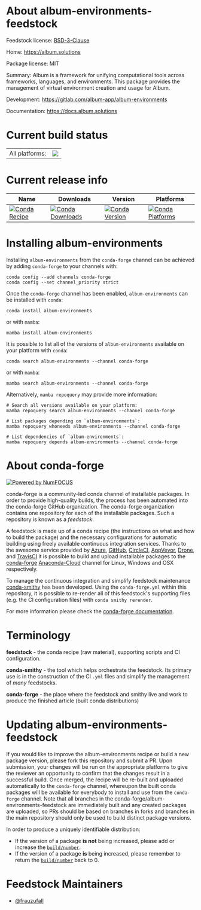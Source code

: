 About album-environments-feedstock
==================================

Feedstock license: [BSD-3-Clause](https://github.com/conda-forge/album-environments-feedstock/blob/main/LICENSE.txt)

Home: https://album.solutions

Package license: MIT

Summary: Album is a framework for unifying computational tools across frameworks, languages, and environments. This package provides the management of virtual environment creation and usage for Album.

Development: https://gitlab.com/album-app/album-environments

Documentation: https://docs.album.solutions

Current build status
====================


<table><tr><td>All platforms:</td>
    <td>
      <a href="https://dev.azure.com/conda-forge/feedstock-builds/_build/latest?definitionId=20101&branchName=main">
        <img src="https://dev.azure.com/conda-forge/feedstock-builds/_apis/build/status/album-environments-feedstock?branchName=main">
      </a>
    </td>
  </tr>
</table>

Current release info
====================

| Name | Downloads | Version | Platforms |
| --- | --- | --- | --- |
| [![Conda Recipe](https://img.shields.io/badge/recipe-album--environments-green.svg)](https://anaconda.org/conda-forge/album-environments) | [![Conda Downloads](https://img.shields.io/conda/dn/conda-forge/album-environments.svg)](https://anaconda.org/conda-forge/album-environments) | [![Conda Version](https://img.shields.io/conda/vn/conda-forge/album-environments.svg)](https://anaconda.org/conda-forge/album-environments) | [![Conda Platforms](https://img.shields.io/conda/pn/conda-forge/album-environments.svg)](https://anaconda.org/conda-forge/album-environments) |

Installing album-environments
=============================

Installing `album-environments` from the `conda-forge` channel can be achieved by adding `conda-forge` to your channels with:

```
conda config --add channels conda-forge
conda config --set channel_priority strict
```

Once the `conda-forge` channel has been enabled, `album-environments` can be installed with `conda`:

```
conda install album-environments
```

or with `mamba`:

```
mamba install album-environments
```

It is possible to list all of the versions of `album-environments` available on your platform with `conda`:

```
conda search album-environments --channel conda-forge
```

or with `mamba`:

```
mamba search album-environments --channel conda-forge
```

Alternatively, `mamba repoquery` may provide more information:

```
# Search all versions available on your platform:
mamba repoquery search album-environments --channel conda-forge

# List packages depending on `album-environments`:
mamba repoquery whoneeds album-environments --channel conda-forge

# List dependencies of `album-environments`:
mamba repoquery depends album-environments --channel conda-forge
```


About conda-forge
=================

[![Powered by
NumFOCUS](https://img.shields.io/badge/powered%20by-NumFOCUS-orange.svg?style=flat&colorA=E1523D&colorB=007D8A)](https://numfocus.org)

conda-forge is a community-led conda channel of installable packages.
In order to provide high-quality builds, the process has been automated into the
conda-forge GitHub organization. The conda-forge organization contains one repository
for each of the installable packages. Such a repository is known as a *feedstock*.

A feedstock is made up of a conda recipe (the instructions on what and how to build
the package) and the necessary configurations for automatic building using freely
available continuous integration services. Thanks to the awesome service provided by
[Azure](https://azure.microsoft.com/en-us/services/devops/), [GitHub](https://github.com/),
[CircleCI](https://circleci.com/), [AppVeyor](https://www.appveyor.com/),
[Drone](https://cloud.drone.io/welcome), and [TravisCI](https://travis-ci.com/)
it is possible to build and upload installable packages to the
[conda-forge](https://anaconda.org/conda-forge) [Anaconda-Cloud](https://anaconda.org/)
channel for Linux, Windows and OSX respectively.

To manage the continuous integration and simplify feedstock maintenance
[conda-smithy](https://github.com/conda-forge/conda-smithy) has been developed.
Using the ``conda-forge.yml`` within this repository, it is possible to re-render all of
this feedstock's supporting files (e.g. the CI configuration files) with ``conda smithy rerender``.

For more information please check the [conda-forge documentation](https://conda-forge.org/docs/).

Terminology
===========

**feedstock** - the conda recipe (raw material), supporting scripts and CI configuration.

**conda-smithy** - the tool which helps orchestrate the feedstock.
                   Its primary use is in the construction of the CI ``.yml`` files
                   and simplify the management of *many* feedstocks.

**conda-forge** - the place where the feedstock and smithy live and work to
                  produce the finished article (built conda distributions)


Updating album-environments-feedstock
=====================================

If you would like to improve the album-environments recipe or build a new
package version, please fork this repository and submit a PR. Upon submission,
your changes will be run on the appropriate platforms to give the reviewer an
opportunity to confirm that the changes result in a successful build. Once
merged, the recipe will be re-built and uploaded automatically to the
`conda-forge` channel, whereupon the built conda packages will be available for
everybody to install and use from the `conda-forge` channel.
Note that all branches in the conda-forge/album-environments-feedstock are
immediately built and any created packages are uploaded, so PRs should be based
on branches in forks and branches in the main repository should only be used to
build distinct package versions.

In order to produce a uniquely identifiable distribution:
 * If the version of a package **is not** being increased, please add or increase
   the [``build/number``](https://docs.conda.io/projects/conda-build/en/latest/resources/define-metadata.html#build-number-and-string).
 * If the version of a package **is** being increased, please remember to return
   the [``build/number``](https://docs.conda.io/projects/conda-build/en/latest/resources/define-metadata.html#build-number-and-string)
   back to 0.

Feedstock Maintainers
=====================

* [@frauzufall](https://github.com/frauzufall/)

